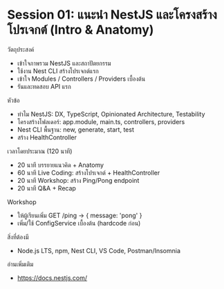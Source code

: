 # Session 01: แนะนำ NestJS และโครงสร้างโปรเจกต์ (Intro & Anatomy)

วัตถุประสงค์
- เข้าใจภาพรวม NestJS และสถาปัตยกรรม
- ใช้งาน Nest CLI สร้างโปรเจกต์แรก
- เข้าใจ Modules / Controllers / Providers เบื้องต้น
- รันและทดสอบ API แรก

หัวข้อ
- ทำไม NestJS: DX, TypeScript, Opinionated Architecture, Testability
- โครงสร้างโฟลเดอร์: app.module, main.ts, controllers, providers
- Nest CLI พื้นฐาน: new, generate, start, test
- สร้าง HealthController

เวลาโดยประมาณ (120 นาที)
- 20 นาที บรรยายแนวคิด + Anatomy
- 60 นาที Live Coding: สร้างโปรเจกต์ + HealthController
- 20 นาที Workshop: สร้าง Ping/Pong endpoint
- 20 นาที Q&A + Recap

Workshop
- ให้ผู้เรียนเพิ่ม GET /ping -> { message: 'pong' }
- เพิ่ม/ใช้ ConfigService เบื้องต้น (hardcode ก่อน)

สิ่งที่ต้องมี
- Node.js LTS, npm, Nest CLI, VS Code, Postman/Insomnia

อ่านเพิ่มเติม
- https://docs.nestjs.com/